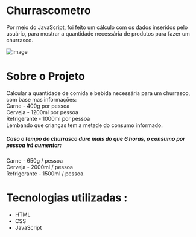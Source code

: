 # Churrascometro
Por meio do JavaScript, foi feito um cálculo com os dados inseridos pelo usuário, para mostrar a quantidade necessária de produtos para fazer um churrasco.


![image](https://user-images.githubusercontent.com/83561644/116940548-7e33a700-ac44-11eb-8ad8-8054933239cc.png)

# Sobre o Projeto
Calcular a quantidade de comida e bebida necessária para um churrasco, com base mas informações: <br>
Carne - 400g por pessoa <br>
Cerveja - 1200ml por pessoa<br>
Refrigerante - 1000ml por pessoa<br>
Lembando que crianças tem a metade do consumo informado.<br>

##### Caso o tempo do churrasco dure mais do que 6 horas, o consumo por pessoa irá aumentar:<br>

Carne - 650g / pessoa <br>
Cerveja - 2000ml / pessoa <br>
Refrigerante -  1500ml / pessoa. <br>

# Tecnologias utilizadas :<br>
<ul><li>HTML</li>
  <li>CSS</li>
  <li>JavaScript</li></ul>

